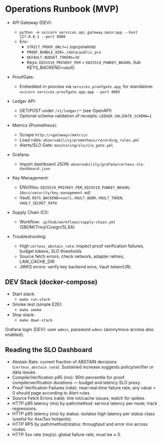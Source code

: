 # Operations Runbook (MVP)

- API Gateway (DEV):
  - `python -m uvicorn services.api_gateway.main:app --host 127.0.0.1 --port 8000`
  - Env:
    - `STRICT_PROOF_ONLY=1` (opcjonalnie)
    - `PROOF_BUNDLE_DIR=./data/public_pco`
    - `DEFAULT_BUDGET_TOKENS=10`
    - Keys: `ED25519_PRIVKEY_PEM` + `ED25519_PUBKEY_B64URL` (lub KEYS_BACKEND=vault)

- ProofGate:
  - Embedded in-process via `services.proofgate.app`; for standalone: `uvicorn services.proofgate.app:app --port 8085`

- Ledger API:
  - GET/POST under `/v1/ledger/*` (see OpenAPI)
  - Optional schema validation of receipts: `LEDGER_VALIDATE_SCHEMA=1`

- Metrics (Prometheus):
  - Scrape `http://<gateway>/metrics`
  - Load rules: `observability/prometheus/recording_rules.yml`
  - Alerts/SLO Gate: `monitoring/slo/slo_gate.yml`

- Grafana:
  - Import dashboard JSON: `observability/grafana/certeus-slo-dashboard.json`

- Key Management:
  - ENV/files: `ED25519_PRIVKEY_PEM`, `ED25519_PUBKEY_B64URL` (`docs/security/key_management.md`)
  - Vault: `KEYS_BACKEND=vault`, `VAULT_ADDR`, `VAULT_TOKEN`, `VAULT_SECRET_PATH`

- Supply Chain (CI):
  - Workflow: `.github/workflows/supply-chain.yml` (SBOM/Trivy/Cosign/SLSA)

- Troubleshooting:
  - High `certeus_abstain_rate`: inspect proof verification failures, budget tokens, SLO thresholds
  - Source fetch errors: check network, adapter retries, LAW_CACHE_DIR
  - JWKS errors: verify key backend envs, Vault token/URL

## DEV Stack (docker-compose)

- Start stack:
  - `make run-stack`
- Smoke test (simple E2E):
  - `make smoke`
- Stop stack:
  - `make down-stack`

Grafana login (DEV): user `admin`, password `admin` (anonymous access also enabled).

## Reading the SLO Dashboard

- Abstain Rate: current fraction of ABSTAIN decisions (`certeus_abstain_rate`). Sustained increase suggests policy/verifier or data issues.
- Compile/Verification p95 (ms): 95th percentile for proof compile/verification durations — budget and latency SLO proxy.
- Proof Verification Failures (rate): near‑real‑time failure rate; any value > 0 should page according to Alert rules.
- Source Fetch Errors (rate): link rot/cache issues; watch for spikes.
- HTTP p95 latency (ms) by path/method: service latency per route; track regressions.
- HTTP p95 latency (ms) by status: isolates high latency per status class (useful for 4xx/5xx hotspots).
- HTTP RPS by path/method/status: throughput and error mix across routes.
- HTTP 5xx rate (req/s): global failure rate; must be ≈ 0.
